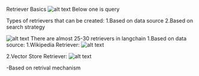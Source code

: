 Retriever Basics
![alt text](image.png)
Below one is query


Types of retrievers that can be created:
1.Based on data source
2.Based on search strategy

![alt text](image.png)
There are almost 25-30 retrievers in langchain
1.Based on data source:
1.Wikipedia Retriever:
![alt text](image.png)

2.Vector Store Retriever:
![alt text](image.png)


-Based on retrival mechanism